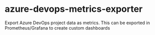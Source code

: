 # azure-devops-metrics-exporter
Export Azure DevOps project data as metrics. This can be exported in Prometheus/Grafana to create custom dashboards

